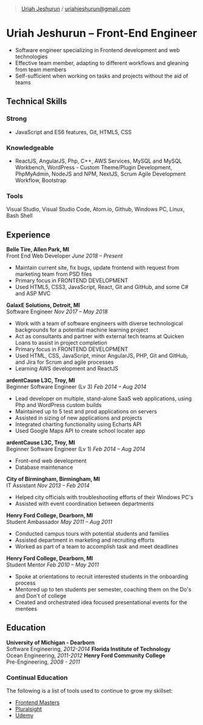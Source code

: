 > [Uriah Jeshurun](https://www.linkedin.com/in/uriah-jeshurun/) /
[uriahjeshurun@gmail.com](mailto:uriahjeshurun@gmail.com)

# Uriah Jeshurun &ndash; Front-End Engineer
- Software engineer specializing in Frontend development and web technologies
- Effective team member, adapting to different workflows and gleaning from team members
- Self-sufficient when working on tasks and projects without the aid of teams

## Technical Skills
### Strong
- JavaScript and ES6 features, Git, HTML5, CSS

### Knowledgeable
- ReactJS, AngularJS, Php, C++, AWS Services, MySQL and MySQL Workbench, WordPress - Custom Theme/Plugin Development, PhpMyAdmin, NodeJS and NPM, NextJS, Scrum Agile Development Workflow, Bootstrap

### Tools
Visual Studio, Visual Studio Code, Atom.io, Github, Windows PC, Linux, Bash Shell

## Experience
**Belle Tire, Allen Park, MI**  
Front End Web Developer 
*June 2018 &ndash; Present* 
- Maintain current site, fix bugs, update frontend with request from marketing team from PSD files
- Primary focus in FRONTEND DEVELOPMENT
- Used HTML5, CSS3, JavaScript, React, Git and GitHub, and some C# and ASP MVC

**GalaxE Solutions, Detroit, MI**  
Software Engineer 
*Nov 2017 &ndash; May 2018* 
- Work with a team of software engineers with diverse technological backgrounds for a potential machine learning project
- Act as consultants and partner with external tech teams at Quicken Loans to assist in project completion
- Primary focus in FRONTEND DEVELOPMENT
- Used HTML, CSS, JavaScript, minor AngularJS, PHP, Git and GitHub, and Jira for Scrum and agile processes
- Learning AWS development and ReactJS 

**ardentCause L3C, Troy, MI**  
Beginner Software Engineer (Lv 3)
*Feb 2014 &ndash; Aug 2014*
- Lead developer on multiple, stand-alone SaaS web applications, using Php and WordPress custom builds
- Maintained up to 5 test and prod applications on servers
- Assisted in sizing of new applications and projects
- Integrated charting functionality using Echarts API
- Used Google Maps API to create school locater app

**ardentCause L3C, Troy, MI**  
Beginner Software Engineer (Lv 1)
*Feb 2014 &ndash; Aug 2014*
- Front-end web development
- Database maintenance

**City of Birmingham, Birmingham, MI**  
IT Assistant
*Nov 2013 &ndash; Feb 2014* 
- Helped city officials with troubleshooting efforts of their Windows PC's
- Assisted with event coordination between departments

**Henry Ford College, Dearborn, MI**  
Student Ambassador
*May 2011 &ndash; Aug 2011* 
- Conducted campus tours with potential students and families
- Assisted department in marketing and recruiting efforts
- Worked as part of a team to accomplish task and meet deadlines

**Henry Ford College, Dearborn, MI**  
Student Mentor
*Feb 2010 &ndash; May 2011* 
- Spoke at orientations to recruit interested students in the onboarding process
- Mentored up to ten students per semester, coaching them on the Do's and Don't of college
- Created and orchestrated idea focused presentational events for the mentees

## Education
**University of Michigan - Dearborn**  
Software Engineering, *2012-2014*
**Florida Institute of Technology**  
Ocean Engineering, *2011-2012*
**Henry Ford Community College**  
Pre-Engineering, *2008 - 2011*

### Continual Education
The following is a list of tools used to continue to grow my skillset:
- [Frontend Masters](https://frontendmasters.com/)
- [Pluralsight](https://www.pluralsight.com/)
- [Udemy](https://www.udemy.com/)